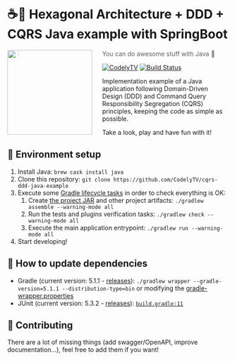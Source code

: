 # ☕🎯 Hexagonal Architecture + DDD + CQRS Java example with SpringBoot

<img src="http://codely.tv/wp-content/uploads/2016/05/cropped-logo-codelyTV.png" align="left" width="192px" height="192px"/>
<img align="left" width="0" height="192px" hspace="10"/>

> You can do awesome stuff with Java 🙂

[![CodelyTV](https://img.shields.io/badge/codely-tv-green.svg?style=flat-square)](https://codely.tv)
[![Build Status](https://travis-ci.org/CodelyTV/cqrs-ddd-java-example.svg?branch=master)](https://travis-ci.org/CodelyTV/cqrs-ddd-java-example)

Implementation example of a Java application following Domain-Driven Design (DDD) and Command Query Responsibility Segregation (CQRS) principles, keeping the code as simple as possible.

Take a look, play and have fun with it!

## 🚀 Environment setup

1. Install Java: `brew cask install java`
2. Clone this repository: `git clone https://github.com/CodelyTV/cqrs-ddd-java-example`
3. Execute some [Gradle lifecycle tasks](https://docs.gradle.org/current/userguide/java_plugin.html#lifecycle_tasks) in order to check everything is OK:
    1. Create [the project JAR](https://docs.gradle.org/current/userguide/java_plugin.html#sec:jar) and other project artifacts:
    `./gradlew assemble --warning-mode all`
    2. Run the tests and plugins verification tasks:
    `./gradlew check --warning-mode all`
    3. Execute the main application entrypoint:
    `./gradlew run --warning-mode all`
4. Start developing!

## 🤔 How to update dependencies

* Gradle (current version: 5.1.1 - [releases](https://gradle.org/releases/)):
`./gradlew wrapper --gradle-version=5.1.1 --distribution-type=bin` or modifying the [gradle-wrapper.properties](gradle/wrapper/gradle-wrapper.properties#L3)
* JUnit (current version: 5.3.2 - [releases](https://junit.org/junit5/docs/snapshot/release-notes/index.html)):
[`build.gradle:11`](build.gradle#L11-L12)

## 🤝 Contributing

There are a lot of missing things (add swagger/OpenAPI, improve documentation...), feel free to add them if you want!
